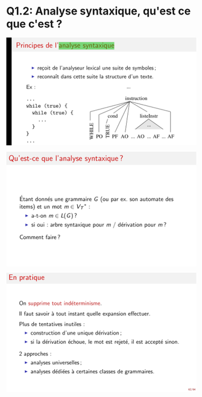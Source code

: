 Q1.2: Analyse syntaxique, qu'est ce que c'est ?
===============================================

![analyse_syntaxique_01](../images/analyse_syntaxique_01.png)

![analyse_syntaxique_02](../images/analyse_syntaxique_02.png)

![analyse_syntaxique_03](../images/analyse_syntaxique_03.png)
